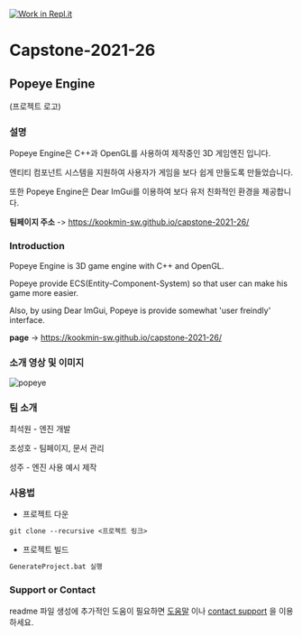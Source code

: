 [![Work in Repl.it](https://classroom.github.com/assets/work-in-replit-14baed9a392b3a25080506f3b7b6d57f295ec2978f6f33ec97e36a161684cbe9.svg)](https://classroom.github.com/online_ide?assignment_repo_id=365375&assignment_repo_type=GroupAssignmentRepo)
# Capstone-2021-26

## Popeye Engine  

(프로젝트 로고)

### 설명

Popeye Engine은 C++과 OpenGL를 사용하여 제작중인 3D 게임엔진 입니다.

엔티티 컴포넌트 시스템을 지원하여 사용자가 게임을 보다 쉽게 만들도록 만들었습니다.

또한 Popeye Engine은 Dear ImGui를 이용하여 보다 유저 친화적인 환경을 제공합니다.

**팀페이지 주소** -> https://kookmin-sw.github.io/capstone-2021-26/  


### Introduction

Popeye Engine is 3D game engine with C++ and OpenGL.

Popeye provide ECS(Entity-Component-System) so that user can make his game more easier.

Also, by using Dear ImGui, Popeye is provide somewhat 'user freindly' interface.

**page** -> https://kookmin-sw.github.io/capstone-2021-26/


### 소개 영상 및 이미지

![popeye](https://user-images.githubusercontent.com/17774946/112793795-e2d97000-90a0-11eb-9293-b9749bcd7f27.PNG)


### 팀 소개

최석원 - 엔진 개발

조성호 - 팀페이지, 문서 관리

성주 - 엔진 사용 예시 제작

### 사용법

- 프로젝트 다운
```markdown
git clone --recursive <프로젝트 링크>
```

- 프로젝트 빌드
```markdown
GenerateProject.bat 실행
```


### Support or Contact

readme 파일 생성에 추가적인 도움이 필요하면 [도움말](https://help.github.com/articles/about-readmes/) 이나 [contact support](https://github.com/contact) 을 이용하세요.
